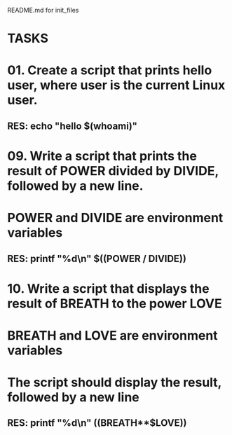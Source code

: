 README.md for init_files
# TASKS
# 01. Create a script that prints hello user, where user is the current Linux user.
## RES: echo "hello $(whoami)"

# 09. Write a script that prints the result of POWER divided by DIVIDE, followed by a new line.
# POWER and DIVIDE are environment variables
## RES: printf "%d\n" $((POWER / DIVIDE))

# 10. Write a script that displays the result of BREATH to the power LOVE
# BREATH and LOVE are environment variables
# The script should display the result, followed by a new line
## RES: printf "%d\n" $(($BREATH**$LOVE)) 
